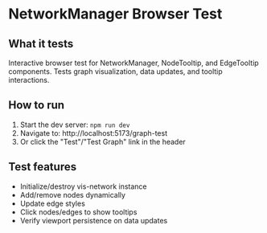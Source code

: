 # NetworkManager Browser Test

## What it tests
Interactive browser test for NetworkManager, NodeTooltip, and EdgeTooltip components. Tests graph visualization, data updates, and tooltip interactions.

## How to run
1. Start the dev server: `npm run dev`
2. Navigate to: http://localhost:5173/graph-test
3. Or click the "Test"/"Test Graph" link in the header

## Test features
- Initialize/destroy vis-network instance
- Add/remove nodes dynamically
- Update edge styles
- Click nodes/edges to show tooltips
- Verify viewport persistence on data updates